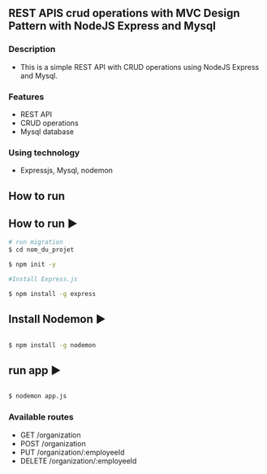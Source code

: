 ## REST APIS crud operations with MVC Design Pattern with NodeJS Express and Mysql

### Description
- This is a simple REST API with CRUD operations using NodeJS Express and Mysql.

### Features
- REST API
- CRUD operations
- Mysql database

### Using technology
- Expressjs, Mysql, nodemon

## How to run
 

## How to run ▶

```bash
# run migration
$ cd nom_du_projet

$ npm init -y

#Install Express.js

$ npm install -g express
```

## Install Nodemon ▶

```bash

$ npm install -g nodemon


```


## run app ▶

```bash

$ nodemon app.js


```



### Available routes
- GET    /organization
- POST   /organization
- PUT    /organization/:employeeId
- DELETE /organization/:employeeId
